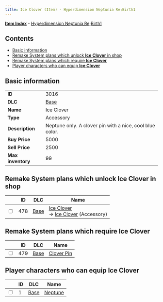 ```yaml
---
title: Ice Clover (Item) - Hyperdimension Neptunia Re;Birth1
---
```


[**Item Index**](/neptunia/rb1/item/index.html) - [Hyperdimension Neptunia Re;Birth1](/neptunia/rb1)

## Contents

- [Basic information](#basic-information)
- [Remake System plans which unlock **Ice Clover** in shop](#remake-system-plans-which-unlock-ice-clover-in-shop)
- [Remake System plans which require **Ice Clover**](#remake-system-plans-which-require-ice-clover)
- [Player characters who can equip **Ice Clover**](#player-characters-who-can-equip-ice-clover)

## Basic information

|   |   |
| -- | -- |
| **ID** | 3016 |
| **DLC** | [Base](/neptunia/rb1/dlc/1-base.html) |
| **Name** | Ice Clover |
| **Type** | Accessory |
| **Description** | Neptune only. A clover pin with a nice, cool blue color. |
| **Buy Price** | 5000 |
| **Sell Price** | 2500 |
| **Max inventory** | 99 |


## Remake System plans which unlock **Ice Clover** in shop

|    | ID | DLC | Name |
| -- | -- | --- | ---- |
| <input type="checkbox" id="rb1-remake-1-478" class="trackbox" /> | 478 | [Base](/neptunia/rb1/dlc/1-base.html) | [Ice Clover](/neptunia/rb1/remake/1-478-ice-clover.html)<br /> → [Ice Clover](/neptunia/rb1/item/1-3016-ice-clover.html) (Accessory) |


## Remake System plans which require **Ice Clover**

|    | ID | DLC | Name |
| -- | -- | --- | ---- |
| <input type="checkbox" id="rb1-quest-1-479" class="trackbox" /> | 479 | [Base](/neptunia/rb1/dlc/1-base.html) | [Clover Pin](/neptunia/rb1/quest/1-479-clover-pin.html) |


## Player characters who can equip **Ice Clover**

|    | ID | DLC | Name |
| -- | -- | --- | ---- |
| <input type="checkbox" id="rb1-player-1-1" class="trackbox" /> | 1 | [Base](/neptunia/rb1/dlc/1-base.html) | [Neptune](/neptunia/rb1/player/1-1-neptune.html) |
